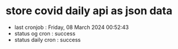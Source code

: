 # store covid daily api as json data

- last cronjob : Friday, 08 March 2024 00:52:43
- status og cron : success
- status daily cron : success
      
      
